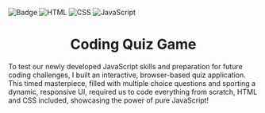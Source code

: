 ![Badge](https://img.shields.io/badge/License-MIT-yellow.svg) ![HTML](https://img.shields.io/badge/HTML-orange) ![CSS](https://img.shields.io/badge/JavaScript-blue) ![JavaScript](https://img.shields.io/badge/JavaScript-yellow)

<h1 align = "center"> Coding Quiz Game </h1>
To test our newly developed JavaScript skills and preparation for future coding challenges, I built an interactive, browser-based quiz application. This timed masterpiece, filled with multiple choice questions and sporting a dynamic, responsive UI, required us to code everything from scratch, HTML and CSS included, showcasing the power of pure JavaScript!

